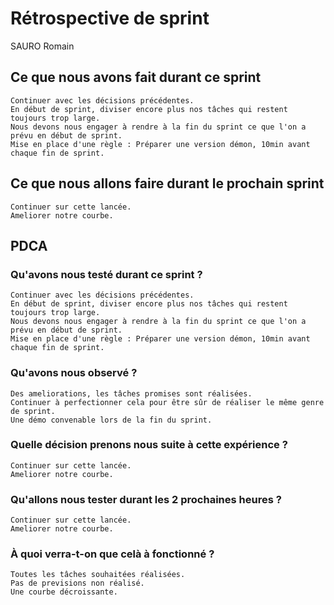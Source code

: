 # Rétrospective de sprint

SAURO Romain

## Ce que nous avons fait durant ce sprint
	Continuer avec les décisions précédentes.
	En début de sprint, diviser encore plus nos tâches qui restent toujours trop large.
	Nous devons nous engager à rendre à la fin du sprint ce que l'on a prévu en début de sprint.
	Mise en place d'une règle : Préparer une version démon, 10min avant chaque fin de sprint.

## Ce que nous allons faire durant le prochain sprint
	Continuer sur cette lancée.
	Ameliorer notre courbe.

## PDCA 
### Qu'avons nous testé durant ce sprint ?
	Continuer avec les décisions précédentes.
	En début de sprint, diviser encore plus nos tâches qui restent toujours trop large.
	Nous devons nous engager à rendre à la fin du sprint ce que l'on a prévu en début de sprint.
	Mise en place d'une règle : Préparer une version démon, 10min avant chaque fin de sprint.

### Qu'avons nous observé ?
	Des ameliorations, les tâches promises sont réalisées.
	Continuer à perfectionner cela pour être sûr de réaliser le même genre de sprint.
	Une démo convenable lors de la fin du sprint.

### Quelle décision prenons nous suite à cette expérience ?
	Continuer sur cette lancée.
	Ameliorer notre courbe.

### Qu'allons nous tester durant les 2 prochaines heures ?
	Continuer sur cette lancée.
	Ameliorer notre courbe.

### À quoi verra-t-on que celà à fonctionné ?
	Toutes les tâches souhaitées réalisées.
	Pas de previsions non réalisé.
	Une courbe décroissante.
